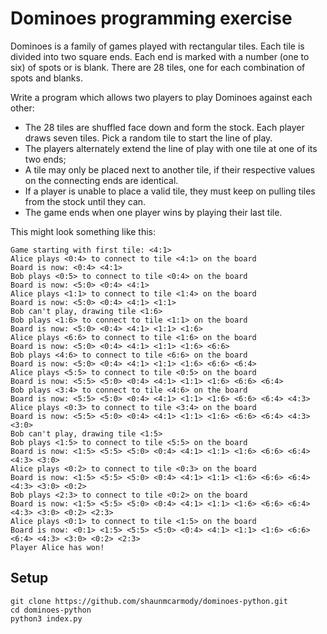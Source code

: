 # Dominoes programming exercise

Dominoes is a family of games played with rectangular tiles. Each tile is divided into two square ends. Each end is marked with a number (one to six) of spots or is blank. There are 28 tiles, one for each combination of spots and blanks.

Write a program which allows two players to play Dominoes against each other:
- The 28 tiles are shuffled face down and form the stock. Each player draws seven tiles. Pick a random tile to start the line of play.
- The players alternately extend the line of play with one tile at one of its two ends;
- A tile may only be placed next to another tile, if their respective values on the connecting ends are identical.
- If a player is unable to place a valid tile, they must keep on pulling tiles from the stock until they can.
- The game ends when one player wins by playing their last tile.

This might look something like this:
```
Game starting with first tile: <4:1>
Alice plays <0:4> to connect to tile <4:1> on the board
Board is now: <0:4> <4:1>
Bob plays <0:5> to connect to tile <0:4> on the board
Board is now: <5:0> <0:4> <4:1>
Alice plays <1:1> to connect to tile <1:4> on the board
Board is now: <5:0> <0:4> <4:1> <1:1>
Bob can't play, drawing tile <1:6>
Bob plays <1:6> to connect to tile <1:1> on the board
Board is now: <5:0> <0:4> <4:1> <1:1> <1:6>
Alice plays <6:6> to connect to tile <1:6> on the board
Board is now: <5:0> <0:4> <4:1> <1:1> <1:6> <6:6>
Bob plays <4:6> to connect to tile <6:6> on the board
Board is now: <5:0> <0:4> <4:1> <1:1> <1:6> <6:6> <6:4>
Alice plays <5:5> to connect to tile <0:5> on the board
Board is now: <5:5> <5:0> <0:4> <4:1> <1:1> <1:6> <6:6> <6:4>
Bob plays <3:4> to connect to tile <4:6> on the board
Board is now: <5:5> <5:0> <0:4> <4:1> <1:1> <1:6> <6:6> <6:4> <4:3>
Alice plays <0:3> to connect to tile <3:4> on the board
Board is now: <5:5> <5:0> <0:4> <4:1> <1:1> <1:6> <6:6> <6:4> <4:3> <3:0>
Bob can't play, drawing tile <1:5>
Bob plays <1:5> to connect to tile <5:5> on the board
Board is now: <1:5> <5:5> <5:0> <0:4> <4:1> <1:1> <1:6> <6:6> <6:4> <4:3> <3:0>
Alice plays <0:2> to connect to tile <0:3> on the board
Board is now: <1:5> <5:5> <5:0> <0:4> <4:1> <1:1> <1:6> <6:6> <6:4> <4:3> <3:0> <0:2>
Bob plays <2:3> to connect to tile <0:2> on the board
Board is now: <1:5> <5:5> <5:0> <0:4> <4:1> <1:1> <1:6> <6:6> <6:4> <4:3> <3:0> <0:2> <2:3>
Alice plays <0:1> to connect to tile <1:5> on the board
Board is now: <0:1> <1:5> <5:5> <5:0> <0:4> <4:1> <1:1> <1:6> <6:6> <6:4> <4:3> <3:0> <0:2> <2:3>
Player Alice has won!
```

## Setup

```
git clone https://github.com/shaunmcarmody/dominoes-python.git
cd dominoes-python
python3 index.py
```